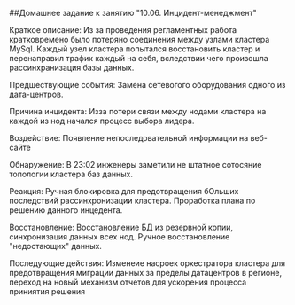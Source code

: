 ##Домашнее задание к занятию "10.06. Инцидент-менеджмент"

Краткое описание: Из за проведения регламентных работа кратковремено было потеряно соединения между узлами кластера MySql. Каждый узел кластера попытался восстановить кластер и перенаправил трафик каждый на себя, вследствии чего произошла рассинхранизация базы данных.

Предшествующие события: Замена сетевогого оборудования одного из дата-центров.

Причина инцидента: Изза потери связи между нодами кластера на каждой из нод начался процесс выбора лидера.

Воздействие: Появление непоследовательной информации на веб-сайте

Обнаружение: В 23:02 инженеры заметили не штатное сотосяние топологии кластера баз данных.

Реакция: Ручная блокировка для предотвращения бОльших последствий рассинхронизации кластера. Проработка плана по решению  данного инцедента. 

Восстановление: Восстановление БД из резервной копии, синхронизация данных всех нод. Ручное восстановление "недостающих" данных.

Последующие действия: Изменеие насроек оркестратора кластера для предотвращения миграции данных за пределы датацентров в регионе, переход на новый механизм отчетов для ускорения процесса приниятия решения
